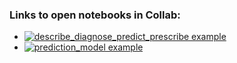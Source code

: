 ### Links to open notebooks in Collab:
- [![describe_diagnose_predict_prescribe example](https://colab.research.google.com/assets/colab-badge.svg)](https://colab.research.google.com/github/mtadie-collab/Geometallurgy-Short-Course/blob/main/Prof%20L%20Auret/examples/describe_diagnose_predict_prescribe.ipynb)
- [![prediction_model example](https://colab.research.google.com/assets/colab-badge.svg)](https://colab.research.google.com/github/mtadie-collab/Geometallurgy-Short-Course/blob/main/Prof%20L%20Auret/examples/prediction_model.ipynb)
